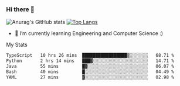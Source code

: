 ### Hi there 👋

![Anurag's GitHub stats](https://github-readme-stats.vercel.app/api?username=MatteoIorio11&show_icons=true&theme=dark) 
[![Top Langs](https://github-readme-stats.vercel.app/api/top-langs/?username=MatteoIorio11&theme=dark)](https://github.com/MatteoIorio11/github-readme-stats)

- 🌱 I’m currently learning Engineering and Computer Science :)

<!--
**MatteoIorio11/MatteoIorio11** is a ✨ _special_ ✨ repository because its `README.md` (this file) appears on your GitHub profile.

Here are some ideas to get you started:

- 🔭 I’m currently working on ...
- 🌱 I’m currently learning ...
- 👯 I’m looking to collaborate on ...
- 🤔 I’m looking for help with ...
- 💬 Ask me about ...
- 📫 How to reach me: ...
- 😄 Pronouns: ...
- ⚡ Fun fact: ...
-->
My Stats
<!--START_SECTION:waka-->

```txt
TypeScript   10 hrs 26 mins  █████████████████▒░░░░░░░   68.71 %
Python       2 hrs 14 mins   ███▓░░░░░░░░░░░░░░░░░░░░░   14.71 %
Java         55 mins         █▓░░░░░░░░░░░░░░░░░░░░░░░   06.07 %
Bash         40 mins         █░░░░░░░░░░░░░░░░░░░░░░░░   04.49 %
YAML         27 mins         ▓░░░░░░░░░░░░░░░░░░░░░░░░   02.98 %
```

<!--END_SECTION:waka-->
